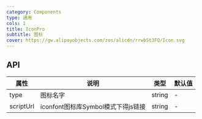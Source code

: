 ```yaml
---
category: Components
type: 通用
cols: 1
title: IconPro
subtitle: 图标
cover: https://gw.alipayobjects.com/zos/alicdn/rrwbSt3FQ/Icon.svg
---
```



## API

| 属性 | 说明 | 类型 | 默认值 |
| --- | --- | --- | --- |
| type | 图标名字 | string | - |
| scriptUrl | iconfont图标库Symbol模式下得js链接 | string | - |
